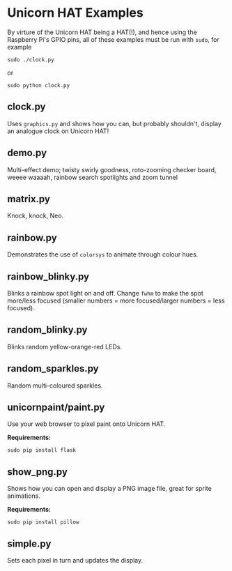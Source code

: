 Unicorn HAT Examples
====================

By virture of the Unicorn HAT being a HAT(!), and hence using the Raspberry Pi's GPIO pins, all of these examples must be run with `sudo`, for example

    sudo ./clock.py

or

    sudo python clock.py    


clock.py
--------

Uses `graphics.py` and shows how you can, but probably shouldn't, display an analogue clock on Unicorn HAT!


demo.py
-------

Multi-effect demo;  twisty swirly goodness, roto-zooming checker board, weeee waaaah, rainbow search spotlights and zoom tunnel


matrix.py
----------

Knock, knock, Neo.


rainbow.py
----------

Demonstrates the use of `colorsys` to animate through colour hues.


rainbow_blinky.py
-----------------

Blinks a rainbow spot light on and off. Change `fwhm` to make the spot more/less focused (smaller numbers = more focused/larger numbers = less focused).


random_blinky.py
----------------

Blinks random yellow-orange-red LEDs.


random_sparkles.py
------------------

Random multi-coloured sparkles.


unicornpaint/paint.py
---------------------

Use your web browser to pixel paint onto Unicorn HAT.

**Requirements:**

    sudo pip install flask


show_png.py
-----------

Shows how you can open and display a PNG image file, great for sprite animations.

**Requirements:**

    sudo pip install pillow


simple.py
---------

Sets each pixel in turn and updates the display.
